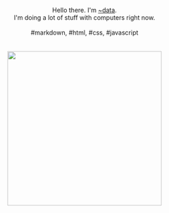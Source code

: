 <p align="center" style="font-family: var(--nc-font-mono);">
    <br>
    <br>
    <br>
    Hello there. I'm <a href="https://purplewastaken.com/">~data</a>.
    <br>
    I'm doing a lot of stuff with computers right now.
    <br><br>
    #markdown, #html, #css, #javascript
    <br>
    <br>
    <br>
    <img src="https://media.giphy.com/media/3o7WIHsSrmSmbfdwIM/giphy.gif" width="350" />
</p>